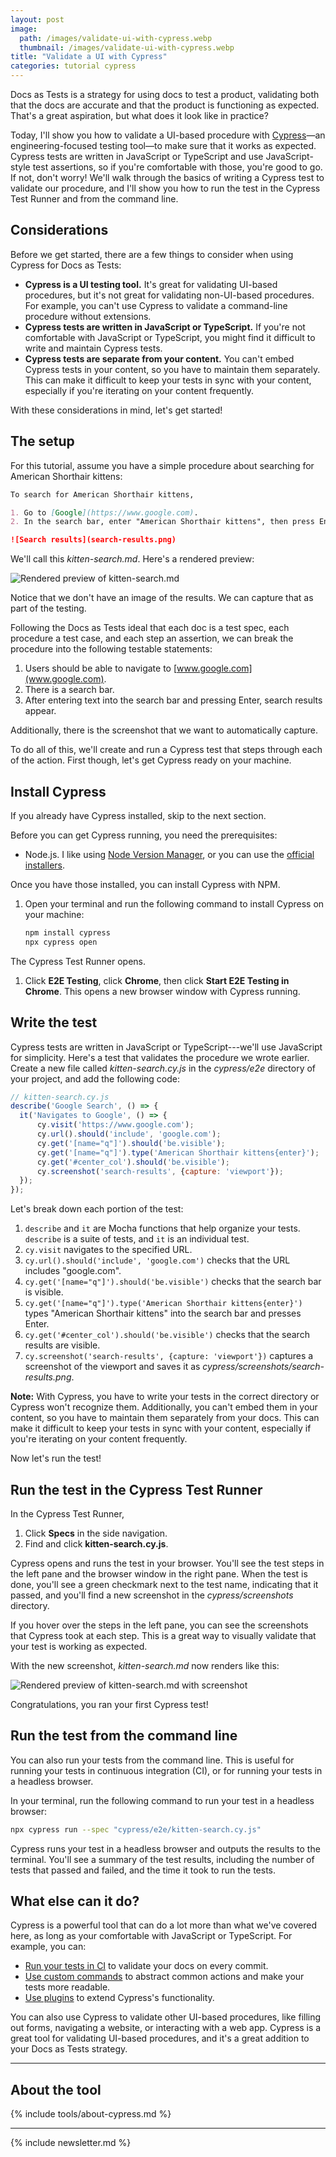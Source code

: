 ```yaml
---
layout: post
image: 
  path: /images/validate-ui-with-cypress.webp
  thumbnail: /images/validate-ui-with-cypress.webp
title: "Validate a UI with Cypress"
categories: tutorial cypress
---
```


Docs as Tests is a strategy for using docs to test a product, validating both that the docs are accurate and that the product is functioning as expected. That's a great aspiration, but what does it look like in practice?

Today, I'll show you how to validate a UI-based procedure with [Cypress](https://cypress.io)—an engineering-focused testing tool—to make sure that it works as expected. Cypress tests are written in JavaScript or TypeScript and use JavaScript-style test assertions, so if you're comfortable with those, you're good to go. If not, don't worry! We'll walk through the basics of writing a Cypress test to validate our procedure, and I'll show you how to run the test in the Cypress Test Runner and from the command line.

## Considerations

Before we get started, there are a few things to consider when using Cypress for Docs as Tests:

* **Cypress is a UI testing tool.** It's great for validating UI-based procedures, but it's not great for validating non-UI-based procedures. For example, you can't use Cypress to validate a command-line procedure without extensions.
* **Cypress tests are written in JavaScript or TypeScript.** If you're not comfortable with JavaScript or TypeScript, you might find it difficult to write and maintain Cypress tests.
* **Cypress tests are separate from your content.** You can't embed Cypress tests in your content, so you have to maintain them separately. This can make it difficult to keep your tests in sync with your content, especially if you're iterating on your content frequently.

With these considerations in mind, let's get started!

## The setup

For this tutorial, assume you have a simple procedure about searching for American Shorthair kittens:

```markdown
To search for American Shorthair kittens,

1. Go to [Google](https://www.google.com).
2. In the search bar, enter "American Shorthair kittens", then press Enter.

![Search results](search-results.png)
```

We'll call this _kitten-search.md_. Here's a rendered preview:

![Rendered preview of kitten-search.md](/images/validate-ui-doc-detective-before.png)

Notice that we don't have an image of the results. We can capture that as part of the testing.

Following the Docs as Tests ideal that each doc is a test spec, each procedure a test case, and each step an assertion, we can break the procedure into the following testable statements:

1. Users should be able to navigate to [www.google.com](www.google.com).
2. There is a search bar.
3. After entering text into the search bar and pressing Enter, search results appear.

Additionally, there is the screenshot that we want to automatically capture.

To do all of this, we'll create and run a Cypress test that steps through each of the action. First though, let's get Cypress ready on your machine.

## Install Cypress

If you already have Cypress installed, skip to the next section.

Before you can get Cypress running, you need the prerequisites:

* Node.js. I like using [Node Version Manager](https://github.com/nvm-sh/nvm), or you can use the [official installers](https://nodejs.org/).

Once you have those installed, you can install Cypress with NPM.

1. Open your terminal and run the following command to install Cypress on your machine:

    ```bash
    npm install cypress
    npx cypress open
    ```

  The Cypress Test Runner opens.

1. Click **E2E Testing**, click **Chrome**, then click **Start E2E Testing in Chrome**. This opens a new browser window with Cypress running.

## Write the test

Cypress tests are written in JavaScript or TypeScript---we'll use JavaScript for simplicity. Here's a test that validates the procedure we wrote earlier. Create a new file called _kitten-search.cy.js_ in the _cypress/e2e_ directory of your project, and add the following code:

```javascript
// kitten-search.cy.js
describe('Google Search', () => {
  it('Navigates to Google', () => {
      cy.visit('https://www.google.com');
      cy.url().should('include', 'google.com');
      cy.get('[name="q"]').should('be.visible');
      cy.get('[name="q"]').type('American Shorthair kittens{enter}');
      cy.get('#center_col').should('be.visible');
      cy.screenshot('search-results', {capture: 'viewport'});
  });
});
```

Let's break down each portion of the test:

1. `describe` and `it` are Mocha functions that help organize your tests. `describe` is a suite of tests, and `it` is an individual test.
2. `cy.visit` navigates to the specified URL.
3. `cy.url().should('include', 'google.com')` checks that the URL includes "google.com".
4. `cy.get('[name="q"]').should('be.visible')` checks that the search bar is visible.
5. `cy.get('[name="q"]').type('American Shorthair kittens{enter}')` types "American Shorthair kittens" into the search bar and presses Enter.
6. `cy.get('#center_col').should('be.visible')` checks that the search results are visible.
7. `cy.screenshot('search-results', {capture: 'viewport'})` captures a screenshot of the viewport and saves it as _cypress/screenshots/search-results.png_.

**Note:** With Cypress, you have to write your tests in the correct directory or Cypress won't recognize them. Additionally, you can't embed them in your content, so you have to maintain them separately from your docs. This can make it difficult to keep your tests in sync with your content, especially if you're iterating on your content frequently.

Now let's run the test!

## Run the test in the Cypress Test Runner

In the Cypress Test Runner,

1. Click **Specs** in the side navigation.
2. Find and click **kitten-search.cy.js**.

Cypress opens and runs the test in your browser. You'll see the test steps in the left pane and the browser window in the right pane. When the test is done, you'll see a green checkmark next to the test name, indicating that it passed, and you'll find a new screenshot in the _cypress/screenshots_ directory.

If you hover over the steps in the left pane, you can see the screenshots that Cypress took at each step. This is a great way to visually validate that your test is working as expected.

With the new screenshot, _kitten-search.md_ now renders like this:

![Rendered preview of kitten-search.md with screenshot](/images/validate-ui-doc-detective-after.png)

Congratulations, you ran your first Cypress test!

## Run the test from the command line

You can also run your tests from the command line. This is useful for running your tests in continuous integration (CI), or for running your tests in a headless browser.

In your terminal, run the following command to run your test in a headless browser:

```bash
npx cypress run --spec "cypress/e2e/kitten-search.cy.js"
```

Cypress runs your test in a headless browser and outputs the results to the terminal. You'll see a summary of the test results, including the number of tests that passed and failed, and the time it took to run the tests.

## What else can it do?

Cypress is a powerful tool that can do a lot more than what we've covered here, as long as your comfortable with JavaScript or TypeScript. For example, you can:

* [Run your tests in CI](https://docs.cypress.io/guides/guides/continuous-integration.html) to validate your docs on every commit.
* [Use custom commands](https://docs.cypress.io/api/cypress-api/custom-commands.html) to abstract common actions and make your tests more readable.
* [Use plugins](https://docs.cypress.io/plugins/index.html) to extend Cypress's functionality.

You can also use Cypress to validate other UI-based procedures, like filling out forms, navigating a website, or interacting with a web app. Cypress is a great tool for validating UI-based procedures, and it's a great addition to your Docs as Tests strategy.

---

## About the tool

{% include tools/about-cypress.md %}

---

{% include newsletter.md %}
